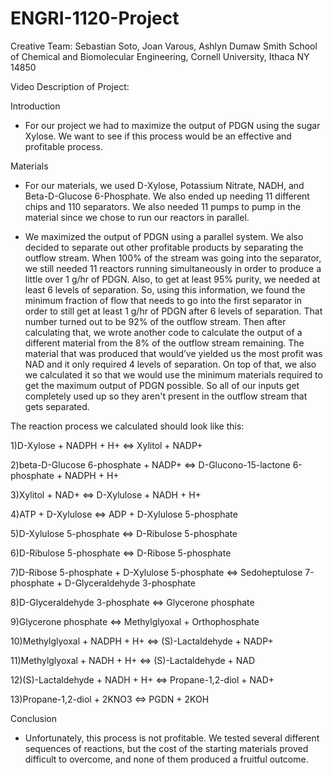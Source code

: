 # ENGRI-1120-Project
Creative Team: Sebastian Soto, Joan Varous, Ashlyn Dumaw
Smith School of Chemical and Biomolecular Engineering, Cornell University, Ithaca NY 14850

Video Description of Project: 

Introduction
* For our project we had to maximize the output of PDGN using the sugar Xylose. We want to see if this process would be an effective and profitable process.

Materials
* For our materials, we used D-Xylose, Potassium Nitrate, NADH, and Beta-D-Glucose 6-Phosphate. We also ended up needing 11 different chips and 110 separators. We also needed 11 pumps to pump in the material since we chose to run our reactors in parallel.

* We maximized the output of PDGN using a parallel system. We also decided to separate out other profitable products by separating the outflow stream. When 100% of the stream was going into the separator, we still needed 11 reactors running simultaneously in order to produce a little over 1 g/hr of PDGN. Also, to get at least 95% purity, we needed at least 6 levels of separation. So, using this information, we found the minimum fraction of flow that needs to go into the first separator in order to still get at least 1 g/hr of PDGN after 6 levels of separation. That number turned out to be 92% of the outflow stream. Then after calculating that, we wrote another code to calculate the output of a different material from the 8% of the outflow stream remaining. The material that was produced that would’ve yielded us the most profit was NAD and it only required 4 levels of separation. On top of that, we also we calculated it so that we would use the minimum materials required to get the maximum output of PDGN possible. So all of our inputs get completely used up so they aren't present in the outflow stream that gets separated.

The reaction process we calculated should look like this:

1)D-Xylose + NADPH + H+ ⇔ Xylitol + NADP+

2)beta-D-Glucose 6-phosphate + NADP+ ⇔ D-Glucono-15-lactone 6-phosphate + NADPH + H+

3)Xylitol + NAD+ ⇔ D-Xylulose + NADH + H+

4)ATP + D-Xylulose ⇔ ADP + D-Xylulose 5-phosphate

5)D-Xylulose 5-phosphate ⇔ D-Ribulose 5-phosphate

6)D-Ribulose 5-phosphate ⇔ D-Ribose 5-phosphate

7)D-Ribose 5-phosphate + D-Xylulose 5-phosphate ⇔ Sedoheptulose 7-phosphate + D-Glyceraldehyde 3-phosphate

8)D-Glyceraldehyde 3-phosphate ⇔ Glycerone phosphate

9)Glycerone phosphate ⇔ Methylglyoxal + Orthophosphate

10)Methylglyoxal + NADPH + H+ ⇔ (S)-Lactaldehyde + NADP+

11)Methylglyoxal + NADH + H+ ⇔ (S)-Lactaldehyde + NAD

12)(S)-Lactaldehyde + NADH + H+ ⇔ Propane-1,2-diol + NAD+

13)Propane-1,2-diol + 2KNO3 ⇔ PGDN + 2KOH

Conclusion
* Unfortunately, this process is not profitable. We tested several different sequences of reactions, but the cost of the starting materials proved difficult to overcome, and none of them produced a fruitful outcome.
